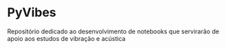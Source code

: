 # PyVibes  
Repositório dedicado ao desenvolvimento de notebooks que servirarão de apoio aos estudos de vibração e acústica
